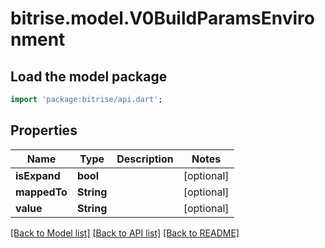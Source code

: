 # bitrise.model.V0BuildParamsEnvironment

## Load the model package
```dart
import 'package:bitrise/api.dart';
```

## Properties
Name | Type | Description | Notes
------------ | ------------- | ------------- | -------------
**isExpand** | **bool** |  | [optional] 
**mappedTo** | **String** |  | [optional] 
**value** | **String** |  | [optional] 

[[Back to Model list]](../README.md#documentation-for-models) [[Back to API list]](../README.md#documentation-for-api-endpoints) [[Back to README]](../README.md)



